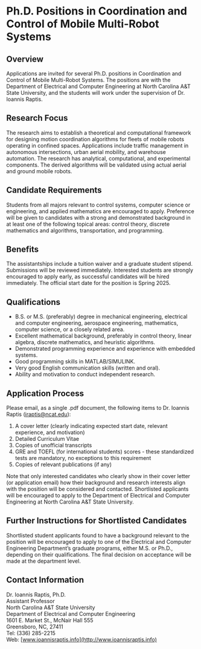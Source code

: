 # Ph.D. Positions in Coordination and Control of Mobile Multi-Robot Systems

## Overview
Applications are invited for several Ph.D. positions in Coordination and Control of Mobile Multi-Robot Systems. The positions are with the Department of Electrical and Computer Engineering at North Carolina A&T State University, and the students will work under the supervision of Dr. Ioannis Raptis.

## Research Focus
The research aims to establish a theoretical and computational framework for designing motion coordination algorithms for fleets of mobile robots operating in confined spaces. Applications include traffic management in autonomous intersections, urban aerial mobility, and warehouse automation. The research has analytical, computational, and experimental components. The derived algorithms will be validated using actual aerial and ground mobile robots.

## Candidate Requirements
Students from all majors relevant to control systems, computer science or engineering, and applied mathematics are encouraged to apply. Preference will be given to candidates with a strong and demonstrated background in at least one of the following topical areas: control theory, discrete mathematics and algorithms, transportation, and programming.

## Benefits
The assistantships include a tuition waiver and a graduate student stipend. Submissions will be reviewed immediately. Interested students are strongly encouraged to apply early, as successful candidates will be hired immediately. The official start date for the position is Spring 2025.

## Qualifications
- B.S. or M.S. (preferably) degree in mechanical engineering, electrical and computer engineering, aerospace engineering, mathematics, computer science, or a closely related area.
- Excellent mathematical background, preferably in control theory, linear algebra, discrete mathematics, and heuristic algorithms.
- Demonstrated programming experience and experience with embedded systems.
- Good programming skills in MATLAB/SIMULINK.
- Very good English communication skills (written and oral).
- Ability and motivation to conduct independent research.

## Application Process
Please email, as a single .pdf document, the following items to Dr. Ioannis Raptis (iraptis@ncat.edu):
1. A cover letter (clearly indicating expected start date, relevant experience, and motivation)
2. Detailed Curriculum Vitae
3. Copies of unofficial transcripts
4. GRE and TOEFL (for international students) scores - these standardized tests are mandatory, no exceptions to this requirement
5. Copies of relevant publications (if any)

Note that only interested candidates who clearly show in their cover letter (or application email) how their background and research interests align with the position will be considered and contacted. Shortlisted applicants will be encouraged to apply to the Department of Electrical and Computer Engineering at North Carolina A&T State University.

## Further Instructions for Shortlisted Candidates
Shortlisted student applicants found to have a background relevant to the position will be encouraged to apply to one of the Electrical and Computer Engineering Department’s graduate programs, either M.S. or Ph.D., depending on their qualifications. The final decision on acceptance will be made at the department level.

## Contact Information
Dr. Ioannis Raptis, Ph.D.  
Assistant Professor  
North Carolina A&T State University  
Department of Electrical and Computer Engineering  
1601 E. Market St., McNair Hall 555  
Greensboro, NC, 27411  
Tel: (336) 285-2215  
Web: [www.ioannisraptis.info](http://www.ioannisraptis.info)

